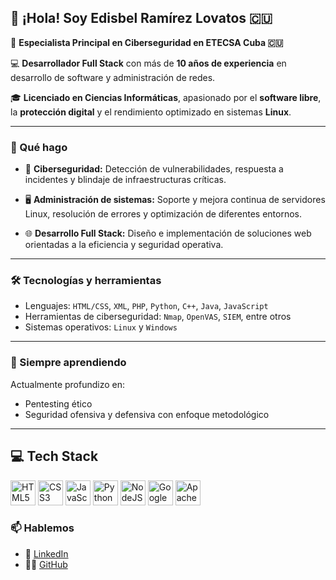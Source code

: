 ## 👋 ¡Hola! Soy Edisbel Ramírez Lovatos 🇨🇺

🎯 **Especialista Principal en Ciberseguridad en ETECSA Cuba 🇨🇺** 

💻 **Desarrollador Full Stack** con más de **10 años de experiencia** en desarrollo de software y administración de redes.  

🎓 **Licenciado en Ciencias Informáticas**, apasionado por el **software libre**, la **protección digital** y el rendimiento optimizado en sistemas **Linux**.

---

### 🚀 Qué hago

- 🔐 **Ciberseguridad:** Detección de vulnerabilidades, respuesta a incidentes y blindaje de infraestructuras críticas.

- 🖥️ **Administración de sistemas:** Soporte y mejora continua de servidores Linux, resolución de errores y optimización de diferentes entornos.
  
- 🌐 **Desarrollo Full Stack:** Diseño e implementación de soluciones web orientadas a la eficiencia y seguridad operativa.
---

### 🛠️ Tecnologías y herramientas

- Lenguajes: `HTML/CSS`, `XML`, `PHP`, `Python`, `C++`, `Java`, `JavaScript`
- Herramientas de ciberseguridad: `Nmap`, `OpenVAS`, `SIEM`, entre otros
- Sistemas operativos: `Linux` y `Windows`

---

### 🌱 Siempre aprendiendo

Actualmente profundizo en:
- Pentesting ético
- Seguridad ofensiva y defensiva con enfoque metodológico

---
## 💻 Tech Stack

<p align="left">
  <img src="https://cdn.jsdelivr.net/gh/devicons/devicon/icons/html5/html5-original.svg" alt="HTML5" width="40" height="40"/>
  <img src="https://cdn.jsdelivr.net/gh/devicons/devicon/icons/css3/css3-original.svg" alt="CSS3" width="40" height="40"/>
  <img src="https://cdn.jsdelivr.net/gh/devicons/devicon/icons/javascript/javascript-original.svg" alt="JavaScript" width="40" height="40"/>
  <img src="https://cdn.jsdelivr.net/gh/devicons/devicon/icons/python/python-original.svg" alt="Python" width="40" height="40"/>
  <img src="https://cdn.jsdelivr.net/gh/devicons/devicon/icons/nodejs/nodejs-original.svg" alt="NodeJS" width="40" height="40"/>
  <img src="https://cdn.jsdelivr.net/gh/devicons/devicon/icons/googlecloud/googlecloud-original.svg" alt="Google Cloud" width="40" height="40"/>
  <img src="https://cdn.jsdelivr.net/gh/devicons/devicon/icons/apache/apache-original.svg" alt="Apache" width="40" height="40"/>
</p>

### 📫 Hablemos

- 💼 [LinkedIn](https://www.linkedin.com/in/edisbel-ramirez-lovatos-2b680217b/)
- 🧑‍💻 [GitHub](https://github.com/edisbelramirezdev/)
